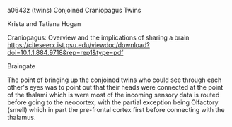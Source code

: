 a0643z
(twins) Conjoined Craniopagus Twins

Krista and Tatiana Hogan

Craniopagus: Overview and the implications of sharing a brain https://citeseerx.ist.psu.edu/viewdoc/download?doi=10.1.1.884.9718&rep=rep1&type=pdf

Braingate 

The point of bringing up the conjoined twins who could see through each other's eyes was to point out that their heads were connected at the point of the thalami which is were most of the incoming sensory data is routed before going to the neocortex, with the partial exception being Olfactory (smell) which in part the pre-frontal cortex first before connecting with the thalamus.
